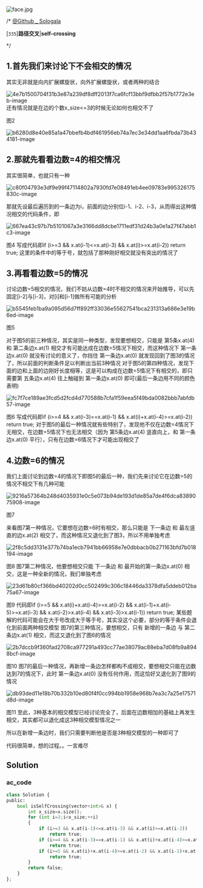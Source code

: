 ![face.jpg](https://pic.leetcode-cn.com/5f44c38cfca16ba4f3886e1c9e298c5ab18a215dc25e965ec357a430e783b3af-face.jpg)

/*
[@Github _ Sologala](https://github.com/Sologala/LeetCode.git)

[`335`]**路径交叉**|**self-crossing**

*/

## 1.首先我们来讨论下不会相交的情况

其实无非就是向内扩展螺旋状，向外扩展螺旋状，或者两种的结合

![4e7b1500704f31b3e87a239df8dff2013f7ca6fcf13bbf9dfbb2f57b1772e3eb-image](https://pic.leetcode-cn.com/4e7b1500704f31b3e87a239df8dff2013f7ca6fcf13bbf9dfbb2f57b1772e3eb-image.png)
还有情况就是在边的个数x_size<=3的时候无论如何也相交不了

图2

![b6280d8e40e85a1a47bbefb4bdf461956eb74a7ec3e34dd1aa6fbda73b434181-image](https://pic.leetcode-cn.com/b6280d8e40e85a1a47bbefb4bdf461956eb74a7ec3e34dd1aa6fbda73b434181-image.png)

## 2.那就先看看边数=4的相交情况

其实很简单，也就只有一种

![c80f04793e3df9e99f47114802a7930fd7e08491eb4ee09783e995326175830c-image](https://pic.leetcode-cn.com/c80f04793e3df9e99f47114802a7930fd7e08491eb4ee09783e995326175830c-image.png)

那就先设最后遍历到的一条边为i，前面的边分别位i-1、i-2、i-3，从而得出这种情况相交的代码条件，即

![667ea43c97b7b5101067a3e3166dd8dcbe1711edf31d24b3a0e1a27f47abb1c3-image](https://pic.leetcode-cn.com/667ea43c97b7b5101067a3e3166dd8dcbe1711edf31d24b3a0e1a27f47abb1c3-image.png)

图4
写成代码即if (i>=3 && x.at(i-1)<=x.at(i-3) && x.at(i)>=x.at(i-2)) return true;
这里的条件中的等于号，就包括了那种刚好相交就没有突出的情况了

## 3.再看看边数=5的情况

讨论边数=5相交的情况，我们不妨从边数=4时不相交的情况来开始推导，可以先固定[i-2]与[i-3]，对[i]和[i-1]做所有可能的分析

![b5545feb1ba9a095d56d7ff892ff33036e55627541bca231313a686e3e19b6ed-image](https://pic.leetcode-cn.com/b5545feb1ba9a095d56d7ff892ff33036e55627541bca231313a686e3e19b6ed-image.png)

图5

对于图5的前三种情况，其实是同一种类型，发现要想相交，只能是 第5条x.at(4) 和 第二条边x.at(1) 相交才有可能达成在边数=5情况下相交，而这种情况下 第一条边x.at(0) 就没有讨论的意义了，你挡住 第一条边x.at(0) 就发现回到了图3的情况了，所以前面的判断条件足以判断出当前3种情况
对于图5的第四种情况，发现下面的边和上面的边刚好长度相等，这是可以构成在边数=5情况下有相交的，即只需要第 五条边x.at(4) 往上触碰到 第一条边x.at(0) 即可(最后一条边用不同的颜色表明)

![fc7f7ce189ae3fcd5d2fcd4d770588b7cfa1f59eea5f49bda0082bbb7abfdb57-image](https://pic.leetcode-cn.com/fc7f7ce189ae3fcd5d2fcd4d770588b7cfa1f59eea5f49bda0082bbb7abfdb57-image.png)

图6
写成代码即if (i>=4 && x.at(i-3)==x.at(i-1) && x.at(i)+x.at(i-4)>=x.at(i-2)) return true;
对于图5的最后一种情况就有些特别了，发现他不仅在边数=4情况下无相交，在边数=5情况下也无法相交（因为 第5条边x.at(4) 竖直向上，和 第一条边x.at(0) 平行），只有在边数=6情况下才可能出现相交了

## 4.边数=6的情况

我们上面讨论到边数=4的情况下即图5的最后一种，我们先来讨论它在边数=5的情况不相交下有几种可能

![9216a57364b248d4035931e0c5e073b94de193d1de85a7de4f6dca8389075908-image](https://pic.leetcode-cn.com/9216a57364b248d4035931e0c5e073b94de193d1de85a7de4f6dca8389075908-image.png)

图7

来看图7第一种情况，它要想在边数=6时有相交，那么只能是 下一条边 和 最左竖直的边x.at(2) 相交了，而这种情况又退化到了图3，所以不用单独考虑

![2f8c5dd3131e377b74ba1ecb7941bb66958e7e0dbbacb0b271163bfd7b018194-image](https://pic.leetcode-cn.com/2f8c5dd3131e377b74ba1ecb7941bb66958e7e0dbbacb0b271163bfd7b018194-image.png)

图8
图7第二种情况，他要想相交只能 下一条边 和 最开始的第一条边x.at(0) 相交，这是一种全新的情况，我们单独考虑

![23d61b80cf366bd40202d0cc502499c306c18446da3378dfa5ddeb012ba75a67-image](https://pic.leetcode-cn.com/23d61b80cf366bd40202d0cc502499c306c18446da3378dfa5ddeb012ba75a67-image.png)

图9
代码即if (i>=5 && x.at(i)+x.at(i-4)>=x.at(i-2) && x.at(i-1)+x.at(i-5)>=x.at(i-3) && x.at(i-2)>x.at(i-4) && x.at(i-3)>x.at(i-1)) return true;
某些题解的代码可能会在大于号改成大于等于号，其实没这个必要，部分的等于条件会退化到前面两种相交模型
图7的第三种情况，要想相交，只有 新增的一条边 与 第二条边x.at(1) 相交，而这又退化到了图6的情况

![2b7dccb9f360fad2708ca977291a493cc77ae38079ac88eba7d08fb9a8948bcf-image](https://pic.leetcode-cn.com/2b7dccb9f360fad2708ca977291a493cc77ae38079ac88eba7d08fb9a8948bcf-image.png)

图10
图7的最后一种情况，再新增一条边怎样都构不成相交，要想相交只能在边数达到7的情况下，此时 第一条边x.at(0) 没有任何作用，而这恰好又退化到了图9的情况

![db93ded11e18b70b332b10ed80f4f0cc994bb1958e968b7ea3c7a25e17571d8d-image](https://pic.leetcode-cn.com/db93ded11e18b70b332b10ed80f4f0cc994bb1958e968b7ea3c7a25e17571d8d-image.png)

图11
至此，3种基本的相交模型已经讨论完全了，后面在边数相加的基础上再发生相交，其实都可以退化成这3种相交模型情况之一

所以在新增一条边时，我们只需要判断他是否是3种相交模型的一种即可了


代码很简单，想的过程。。一言难尽



## **Solution** 

### **ac_code**
```python
class Solution {
public:
    bool isSelfCrossing(vector<int>& x) {
        int x_size=x.size();
        for (int i=3;i<x_size;++i)
        {
            if (i>=3 && x.at(i-1)<=x.at(i-3) && x.at(i)>=x.at(i-2))
                return true;
            if (i>=4 && x.at(i-3)==x.at(i-1) && x.at(i)+x.at(i-4)>=x.at(i-2))
                return true;
            if (i>=5 && x.at(i)+x.at(i-4)>=x.at(i-2) && x.at(i-1)+x.at(i-5)>=x.at(i-3) && x.at(i-2)>x.at(i-4) && x.at(i-3)>x.at(i-1))
                return true;
        }
        return false;
    }
};
```